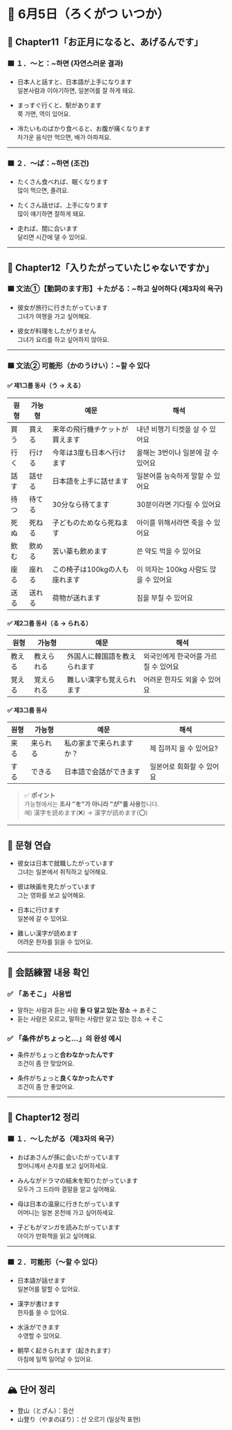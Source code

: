 # 📆  6月5日（ろくがつ いつか）

## 📘 Chapter11「お正月になると、あげるんです」

### 🟦 １．〜と：~하면 (자연스러운 결과)

- 日本人と話すと、日本語が上手になります  
  일본사람과 이야기하면, 일본어를 잘 하게 돼요.

- まっすぐ行くと、駅があります  
  쭉 가면, 역이 있어요.

- 冷たいものばかり食べると、お腹が痛くなります  
  차가운 음식만 먹으면, 배가 아파져요.

---

### 🟦 ２．〜ば：~하면 (조건)

- たくさん食べれば、眠くなります  
  많이 먹으면, 졸려요.

- たくさん話せば、上手になります  
  많이 얘기하면 잘하게 돼요.

- 走れば、間に合います  
  달리면 시간에 댈 수 있어요.

---

## 📘 Chapter12「入りたがっていたじゃないですか」

### 🟦 文法①【動詞のます形】＋たがる：~하고 싶어하다 (제3자의 욕구)

- 彼女が旅行に行きたがっています  
  그녀가 여행을 가고 싶어해요.

- 彼女が料理をしたがりません  
  그녀가 요리를 하고 싶어하지 않아요.

---

### 🟦 文法② 可能形（かのうけい）：~할 수 있다

#### ✅ 제1그룹 동사（う → える）

| 원형 | 가능형 | 예문 | 해석 |
|------|--------|------|------|
| 買う | 買える | 来年の飛行機チケットが買えます | 내년 비행기 티켓을 살 수 있어요 |
| 行く | 行ける | 今年は3度も日本へ行けます | 올해는 3번이나 일본에 갈 수 있어요 |
| 話す | 話せる | 日本語を上手に話せます | 일본어를 능숙하게 말할 수 있어요 |
| 待つ | 待てる | 30分なら待てます | 30분이라면 기다릴 수 있어요 |
| 死ぬ | 死ねる | 子どものためなら死ねます | 아이를 위해서라면 죽을 수 있어요 |
| 飲む | 飲める | 苦い薬も飲めます | 쓴 약도 먹을 수 있어요 |
| 座る | 座れる | この椅子は100kgの人も座れます | 이 의자는 100kg 사람도 앉을 수 있어요 |
| 送る | 送れる | 荷物が送れます | 짐을 부칠 수 있어요 |

#### ✅ 제2그룹 동사（る → られる）

| 원형 | 가능형 | 예문 | 해석 |
|------|--------|------|------|
| 教える | 教えられる | 外国人に韓国語を教えられます | 외국인에게 한국어를 가르칠 수 있어요 |
| 覚える | 覚えられる | 難しい漢字も覚えられます | 어려운 한자도 외울 수 있어요 |

#### ✅ 제3그룹 동사

| 원형 | 가능형 | 예문 | 해석 |
|------|--------|------|------|
| 来る | 来られる | 私の家まで来られますか？ | 제 집까지 올 수 있어요? |
| する | できる | 日本語で会話ができます | 일본어로 회화할 수 있어요 |

> ✅ **ポイント**  
> 가능형에서는 **조사 "を"가 아니라 "が"를 사용**합니다.  
> 예) 漢字を読めます(❌) → 漢字が読めます(⭕)

---

## 📝 문형 연습

- 彼女は日本で就職したがっています  
  그녀는 일본에서 취직하고 싶어해요.

- 彼は映画を見たがっています  
  그는 영화를 보고 싶어해요.

- 日本に行けます  
  일본에 갈 수 있어요.

- 難しい漢字が読めます  
  어려운 한자를 읽을 수 있어요.

---

## 💬 会話練習 내용 확인

### ✅ 「あそこ」 사용법
- 말하는 사람과 듣는 사람 **둘 다 알고 있는 장소** → あそこ  
- 듣는 사람은 모르고, 말하는 사람만 알고 있는 장소 → そこ

### ✅ 「条件がちょっと…」의 완성 예시
- 条件がちょっと**合わなかったんです**  
  조건이 좀 안 맞았어요.

- 条件がちょっと**良くなかったんです**  
  조건이 좀 안 좋았어요.

---

## 🧠 Chapter12 정리

### 🟦 １．〜したがる（제3자의 욕구）

- おばあさんが孫に会いたがっています  
  할머니께서 손자를 보고 싶어하세요.

- みんながドラマの結末を知りたがっています  
  모두가 그 드라마 결말을 알고 싶어해요.

- 母は日本の温泉に行きたがっています  
  어머니는 일본 온천에 가고 싶어하세요.

- 子どもがマンガを読みたがっています  
  아이가 만화책을 읽고 싶어해요.

---

### 🟦 ２．可能形（〜할 수 있다）

- 日本語が話せます  
  일본어를 말할 수 있어요.

- 漢字が書けます  
  한자를 쓸 수 있어요.

- 水泳ができます  
  수영할 수 있어요.

- 朝早く起きられます（起きれます）  
  아침에 일찍 일어날 수 있어요.

---

## 🏔️ 단어 정리

- 登山（とざん）：등산  
- 山登り（やまのぼり）：산 오르기 (일상적 표현)
